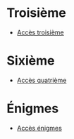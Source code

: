 # Troisième 

- [Accès troisième](.)

# Sixième

- [Accès quatrième](.)

# Énigmes

- [Accès énigmes](.)

